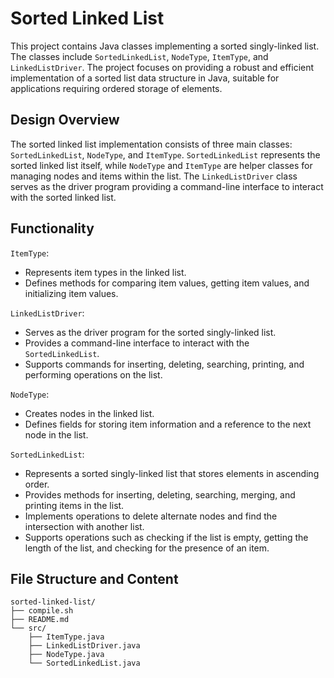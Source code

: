 # Sorted Linked List
This project contains Java classes implementing a sorted singly-linked list. The classes include `SortedLinkedList`, `NodeType`, `ItemType`, and `LinkedListDriver`. The project focuses on providing a robust and efficient implementation of a sorted list data structure in Java, suitable for applications requiring ordered storage of elements.

## Design Overview
The sorted linked list implementation consists of three main classes: `SortedLinkedList`, `NodeType`, and `ItemType`. `SortedLinkedList` represents the sorted linked list itself, while `NodeType` and `ItemType` are helper classes for managing nodes and items within the list. The `LinkedListDriver` class serves as the driver program providing a command-line interface to interact with the sorted linked list.

## Functionality
`ItemType`:
- Represents item types in the linked list.
- Defines methods for comparing item values, getting item values, and initializing item values.

`LinkedListDriver`:
- Serves as the driver program for the sorted singly-linked list.
- Provides a command-line interface to interact with the `SortedLinkedList`.
- Supports commands for inserting, deleting, searching, printing, and performing operations on the list.

`NodeType`:
- Creates nodes in the linked list.
- Defines fields for storing item information and a reference to the next node in the list.

`SortedLinkedList`:
- Represents a sorted singly-linked list that stores elements in ascending order.
- Provides methods for inserting, deleting, searching, merging, and printing items in the list.
- Implements operations to delete alternate nodes and find the intersection with another list.
- Supports operations such as checking if the list is empty, getting the length of the list, and checking for the presence of an item.

## File Structure and Content
```
sorted-linked-list/
├── compile.sh
├── README.md
└── src/
    ├── ItemType.java
    ├── LinkedListDriver.java
    ├── NodeType.java
    └── SortedLinkedList.java
```